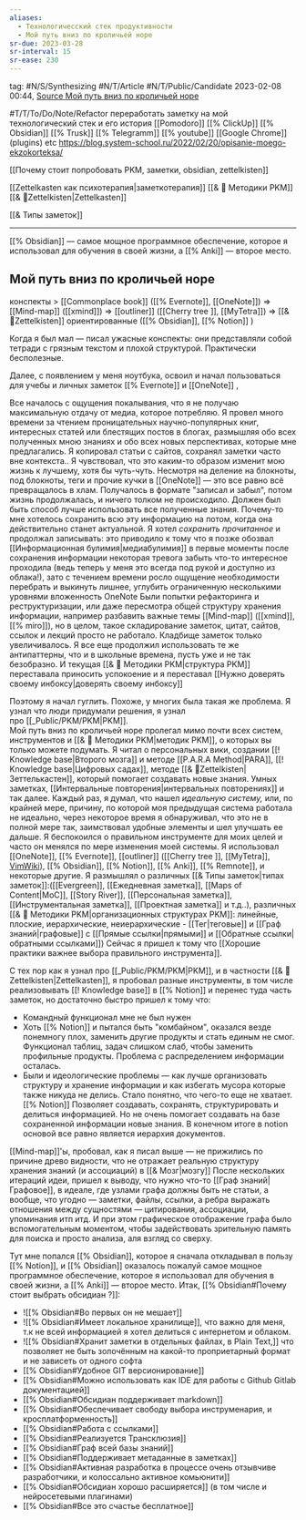 ```yaml
---
aliases:
  - Технологичесский стек продуктивности
  - Мой путь вниз по кроличьей норе
sr-due: 2023-03-28
sr-interval: 15
sr-ease: 230
---
```

tag: #N/S/Synthesizing #N/T/Article  #N/T/Public/Candidate 
2023-02-08 00:44, [Source Мой путь вниз по кроличьей норе](https://www.reddit.com/r/ObsidianMD/comments/zkefis/is_the_concept_of_personal_knowledge_management/)

#T/T/To/Do/Note/Refactor   переработать заметку на мой технологический стек и его история 
[[Pomodoro]]    [[% ClickUp]]   [[% Obsidian]]  [[% Trusk]]   [[% Telegramm]]  [[% youtube]]   [[Google Chrome]]  (plugins) etc
https://blog.system-school.ru/2022/02/20/opisanie-moego-ekzokorteksa/

[[Почему стоит попробовать PKM, заметки, obsidian, zettelkisten]]

[[Zettelkasten как психотерапия|заметкотерапия]]
[[& 🌱️ Методики PKM]]
[[& 🌲️Zettelkisten|Zettelkasten]]

[[& Типы заметок]]


---

[[% Obsidian]] — самое мощное программное обеспечение, которое я использовал для обучения в своей жизни, а [[% Anki]] — второе место.

## Мой путь вниз по кроличьей норе
конспекты > [[Commonplace book]] ([[% Evernote]], [[OneNote]]) => [[Mind-map]] ([[xmind]]) => [[outliner]] ([[Cherry tree ]], [[MyTetra]]) => [[& 🌲️Zettelkisten]] ориентированные ([[% Obsidian]], [[% Notion]] )

Когда я был мал — писал ужасные конспекты: они представляли собой тетради с грязным текстом и плохой структурой. Практически бесполезные.

Далее, с появлением у меня ноутбука, освоил и начал пользоваться для учебы и личных заметок [[% Evernote]] и [[OneNote]] ,

Все началось с ощущения покалывания, что я не получаю максимальную отдачу от медиа, которое потребляю. Я провел много времени за чтением проницательных научно-популярных книг, интересных статей или блестящих постов в блогах, размышляя обо всех полученных мною знаниях и обо всех новых перспективах, которые мне предлагались. Я копировал статьи с сайтов, сохранял заметки часто вне контекста..
Я чувствовал, что это каким-то образом изменит мою жизнь к лучшему, хотя бы чуть-чуть.
Несмотря на деление на блокноты, под блокноты, теги и прочие кучки в [[OneNote]] — это все равно всё превращалось в хлам. Получалось в формате "записал и забыл", потом жизнь продолжалась, и ничего толком не происходило. 
Должен был быть способ лучше использовать все полученные знания. Почему-то мне хотелось сохранить всю эту информацию на потом, когда она действительно станет актуальной. Я хотел _сохранить прочитанное_ и продолжал записывать: это приводило к тому что я позже обозвал [[Информационная булимия|медиабулимия]] в первые моменты после сохранения информации некоторая тревога забыть что-то интересное проходила (ведь теперь у меня это всегда под рукой и доступно из облака!), зато с течением времени росло ощущение необходимости перебрать и выкинуть лишнее, углубить ограниченную несколькими уровнями вложенность OneNote 
Были попытки рефакторинга и реструктуризации, или даже пересмотра общей структуру хранения информации, например разбавить важные темы [[Mind-map]] ([[xmind]], [[% miro]]), но в целом, такое складирование заметок, цитат, сайтов, ссылок и лекций просто не работало. Кладбище заметок только увеличивалось. Я все еще продолжил использовать те же антипаттерны, что и в школьные времена, пусть уже и не так безобразно. И текущая [[& 🌱️ Методики PKM|структура PKM]] переставала приносить успокоение и я переставал [[Нужно доверять своему инбоксу|доверять своему инбоксу]]

Поэтому я начал гуглить. Похоже, у многих была такая же проблема. Я узнал что люди придумали решения, я узнал про [[_Public/PKM/PKM|PKM]].  
Мой путь вниз по кроличьей норе пролегал мимо почти всех систем, инструментов и [[& 🌱️ Методики PKM|методик PKM]], о которых вы только можете подумать. Я читал о персональных вики, создании [[! Knowledge base|Второго мозга]] и методе [[P.A.R.A Method|PARA]], [[! Knowledge base|Цифровых садах]], методе [[& 🌲️Zettelkisten|Зеттелькастен]], который помогает создавать новые знания. Умных заметках, [[Интервальные повторения|интервальных повторениях]] и так далее. Каждый раз, я думал, что нашел _идеальную систему,_ или, по крайней мере, причину, по которой моя предыдущая система работала не идеально, через некоторое время я обнаруживал, что это не в полной мере так, заимствовал удобные элементы и шел улучшать ее дальше. Я беспокоился о правильном инструменте для моих целей и часто он менялся по мере изменения моей системы. Я использовал [[OneNote]], [[% Evernote]], [[outliner]] ([[Cherry tree ]], [[MyTetra]],  [VimWiki](https://vimwiki.github.io)), [[% Obsidian]], [[% Notion]], [[% Anki]], [[% Remnote]],  и некоторые другие. Я размышлял о различных [[& Типы заметок|типах заметок]]:([[Evergreen]], [[Ежедневная заметка]], [[Maps of Content|MoC]], [[Story River]], [[Персональная заметка]], [[Инструментальная заметка]], [[Проектная заметка]] и т.д..), 
различных [[& 🌱️ Методики PKM|организационных структурах PKM]]:  линейные, плоские, иерархические, неиерархические - [[Тег|теговые]] и [[Граф знаний|графовые]] с [[Прямые ссылки|прямыми]] и [[Oбратные ссылки|обратными ссылками]])
Сейчас я пришел к тому что [[Хорошие практики важнее выбора правильного инструмента]]. 

С тех пор как я узнал про [[_Public/PKM/PKM|PKM]], и в частности [[& 🌲️Zettelkisten|Zettelkasten]], я пробовал разные инструменты, в том числе реализовывать [[! Knowledge base]] в [[% Notion]] и перенес туда часть заметок, но достаточно быстро пришел к тому что:
- Командный функционал мне не был нужен
- Хоть [[% Notion]] и пытался быть "комбайном", оказался везде понемногу плох, заменить другие продукты и стать единым не смог. Функционал таблиц, задач слишком слаб, чтобы заменить профильные продукты. Проблема с распределением информации осталась.
- Были и идеологические проблемы — как лучше организовать структуру и хранение информации и как избегать мусора которые также никуда не делись.
Стало понятно, что чего-то еще не хватает. [[% Notion]] Позволяет создавать, сохранять, структурировать и делиться информацией. Но не очень помогает создавать на базе сохраненной информации новые знания.
В конечном итоге в notion основой все равно является иерархия документов.

[[Mind-map]]'ы, пробовал, как я писал выше — не прижились по причине древо видности, что не отражает реальную структуру хранения знаний (и ассоциаций) в [[& Мозг|мозгу]]
После нескольких итераций идеи, пришел к выводу, что нужно что-то [[Граф знаний|Графовое]], в идеале, где узлами графа должны быть не статьи, а вообще, что угодно — заметки, файлы, ссылки, а ребра выражать отношения между сущностями — цитирования, ассоциации, упоминания итп итд. И при этом графическое отображение графа было вспомогательным моментом, чтобы задействовать зрительную память для поиска и просто анализа, аля взгляд со сверху.

Тут мне попался [[% Obsidian]], которое я сначала откладывал в пользу [[% Notion]], и [[% Obsidian]] оказалось пожалуй самое мощное программное обеспечение, которое я использовал для обучения в своей жизни, а [[% Anki]] — второе место.  Итак,  [[% Obsidian#Почему стоит выбрать обсидиан ?]]:

- ![[% Obsidian#Во первых он не мешает]]
- ![[% Obsidian#Имеет локальное хранилище]], что важно для меня, т.к не всей информацией я хотел делиться с интернетом и облаком.
- ![[% Obsidian#Хранит заметки в отдельных файлах, в Plain Text,]] что позволяет не быть золочённым на какой-то проприетарный формат и не зависеть от одного софта 
- [[% Obsidian#Удобное GIT версионирование]]
- [[% Obsidian#Можно использовать как IDE для работы с Github Gitlab документацией]]
- [[% Obsidian#Обсидиан поддерживает markdown]]
- [[% Obsidian#Обеспечивает свободу выбора инструменария, и кросплатформенность]]
- [[% Obsidian#Работа с ссылками]]
- [[% Obsidian#Реализуется Трансклюзия]]
- [[% Obsidian#Граф всей базы знаний]]
- [[% Obsidian#Поддерживает метаданные в заметках]]
- [[% Obsidian#Активная разработка в процессе очень отзывчиве разработчики, и колоссально активное комьюнити]]
- [[% Obsidian#Обсидиан хорошо расширяется]] (в том числе и нейросетевыми плагинами)
- [[% Obsidian#Все это счастье бесплатное]]


